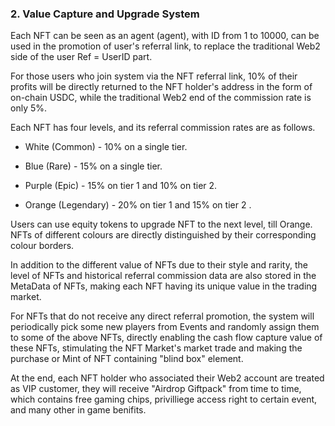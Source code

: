 ### 2. Value Capture and Upgrade System

Each NFT can be seen as an agent (agent), with ID from 1 to 10000, can be used in the promotion of user's referral link, to replace the traditional Web2 side of the user Ref = UserID part. 



For those users who join system via the NFT referral link, 10% of their profits will be directly returned to the NFT holder's address in the form of on-chain USDC, while the traditional Web2 end of the commission rate is only 5%. 



Each NFT has four levels, and its referral commission rates are as follows. 

* White (Common) - 10% on a single tier.

* Blue (Rare) - 15% on a single tier.

* Purple (Epic) - 15% on tier 1 and 10% on tier 2.

* Orange (Legendary) - 20% on tier 1 and 15% on tier 2 .

  

Users can use equity tokens to upgrade NFT to the next level, till Orange. NFTs of different colours are directly distinguished by their corresponding colour borders.



In addition to the different value of NFTs due to their style and rarity, the level of NFTs and historical referral commission data are also stored in the MetaData of NFTs, making each NFT having its unique value in the trading market.



For NFTs that do not receive any direct referral promotion, the system will periodically pick some new players from Events and randomly assign them to some of the above NFTs, directly enabling the cash flow capture value of these NFTs, stimulating the NFT Market's market trade and making the purchase or Mint of NFT containing "blind box" element.



At the end, each NFT holder who associated their Web2 account are treated as VIP customer, they will receive "Airdrop Giftpack" from time to time, which contains free gaming chips, privilliege access right to certain event, and many other in game benifits.

